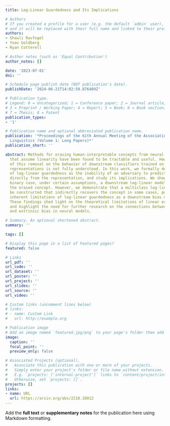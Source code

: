 ```yaml
---
title: Log-Linear Guardedness and Its Implications

# Authors
# If you created a profile for a user (e.g. the default `admin` user), write the username (folder name) here
# and it will be replaced with their full name and linked to their profile.
authors:
- Shauli Ravfogel
- Yoav Goldberg
- Ryan Cotterell

# Author notes (such as 'Equal Contribution')
author_notes: []

date: '2023-07-01'
doi: ''

# Schedule page publish date (NOT publication's date).
publishDate: '2024-06-21T14:02:59.876409Z'

# Publication type.
# Legend: 0 = Uncategorized; 1 = Conference paper; 2 = Journal article;
# 3 = Preprint / Working Paper; 4 = Report; 5 = Book; 6 = Book section;
# 7 = Thesis; 8 = Patent
publication_types:
- '1'

# Publication name and optional abbreviated publication name.
publication: '*Proceedings of the 61th Annual Meeting of the Association for Computational
  Linguistics (Volume 1: Long Papers)*'
publication_short: ''

abstract: Methods for erasing human-interpretable concepts from neural representations
  that assume linearity have been found to be tractable and useful. However, the impact
  of this removal on the behavior of downstream classifiers trained on the modified
  representations is not fully understood. In this work, we formally define the notion
  of log-linear guardedness as the inability of an adversary to predict the concept
  directly from the representation, and study its implications. We show that, in the
  binary case, under certain assumptions, a downstream log-linear model cannot recover
  the erased concept. However, we demonstrate that a multiclass log-linear model emphcan
  be constructed that indirectly recovers the concept in some cases, pointing to the
  inherent limitations of log-linear guardedness as a downstream bias mitigation technique.
  These findings shed light on the theoretical limitations of linear erasure methods
  and highlight the need for further research on the connections between intrinsic
  and extrinsic bias in neural models.

# Summary. An optional shortened abstract.
summary: ''

tags: []

# Display this page in a list of Featured pages?
featured: false

# Links
url_pdf: ''
url_code: ''
url_dataset: ''
url_poster: ''
url_project: ''
url_slides: ''
url_source: ''
url_video: ''

# Custom links (uncomment lines below)
# links:
# - name: Custom Link
#   url: http://example.org

# Publication image
# Add an image named `featured.jpg/png` to your page's folder then add a caption below.
image:
  caption: ''
  focal_point: ''
  preview_only: false

# Associated Projects (optional).
#   Associate this publication with one or more of your projects.
#   Simply enter your project's folder or file name without extension.
#   E.g. `projects: ['internal-project']` links to `content/project/internal-project/index.md`.
#   Otherwise, set `projects: []`.
projects: []
links:
- name: URL
  url: https://arxiv.org/abs/2210.10012
---
```


Add the **full text** or **supplementary notes** for the publication here using Markdown formatting.
